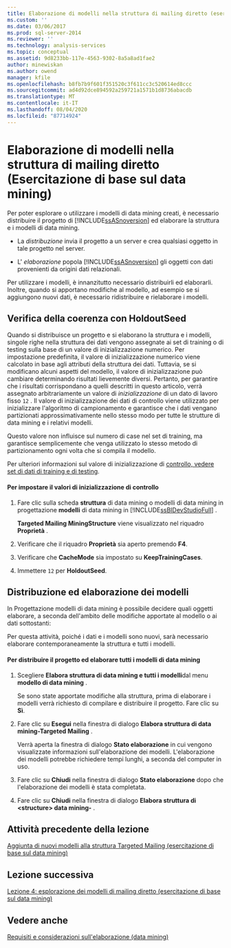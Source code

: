 ```yaml
---
title: Elaborazione di modelli nella struttura di mailing diretto (esercitazione di base sul data mining) | Microsoft Docs
ms.custom: ''
ms.date: 03/06/2017
ms.prod: sql-server-2014
ms.reviewer: ''
ms.technology: analysis-services
ms.topic: conceptual
ms.assetid: 9d8233bb-117e-4563-9302-8a5a8ad1fae2
author: minewiskan
ms.author: owend
manager: kfile
ms.openlocfilehash: b8fb7b9f601f351520c3f611cc3c520614ed8ccc
ms.sourcegitcommit: ad4d92dce894592a259721a1571b1d8736abacdb
ms.translationtype: MT
ms.contentlocale: it-IT
ms.lasthandoff: 08/04/2020
ms.locfileid: "87714924"
---
```

# <a name="processing-models-in-the-targeted-mailing-structure-basic-data-mining-tutorial"></a>Elaborazione di modelli nella struttura di mailing diretto (Esercitazione di base sul data mining)
  Per poter esplorare o utilizzare i modelli di data mining creati, è necessario distribuire il progetto di [!INCLUDE[ssASnoversion](../includes/ssasnoversion-md.md)] ed elaborare la struttura e i modelli di data mining.  
  
-   La *distribuzione* invia il progetto a un server e crea qualsiasi oggetto in tale progetto nel server.  
  
-   L' *elaborazione* popola [!INCLUDE[ssASnoversion](../includes/ssasnoversion-md.md)] gli oggetti con dati provenienti da origini dati relazionali.  
  
 Per utilizzare i modelli, è innanzitutto necessario distribuirli ed elaborarli. Inoltre, quando si apportano modifiche al modello, ad esempio se si aggiungono nuovi dati, è necessario ridistribuire e rielaborare i modelli.  
  
## <a name="ensuring-consistency-with-holdoutseed"></a>Verifica della coerenza con HoldoutSeed  
 Quando si distribuisce un progetto e si elaborano la struttura e i modelli, singole righe nella struttura dei dati vengono assegnate ai set di training o di testing sulla base di un valore di inizializzazione numerico. Per impostazione predefinita, il valore di inizializzazione numerico viene calcolato in base agli attributi della struttura dei dati. Tuttavia, se si modificano alcuni aspetti del modello, il valore di inizializzazione può cambiare determinando risultati lievemente diversi. Pertanto, per garantire che i risultati corrispondano a quelli descritti in questo articolo, verrà assegnato arbitrariamente un valore di *inizializzazione* di un dato di lavoro fisso `12` . Il valore di inizializzazione dei dati di controllo viene utilizzato per inizializzare l'algoritmo di campionamento e garantisce che i dati vengano partizionati approssimativamente nello stesso modo per tutte le strutture di data mining e i relativi modelli.  
  
 Questo valore non influisce sul numero di case nel set di training, ma garantisce semplicemente che venga utilizzato lo stesso metodo di partizionamento ogni volta che si compila il modello.  
  
 Per ulteriori informazioni sul valore di inizializzazione di [controllo, vedere set di dati di training e di testing](../../2014/analysis-services/data-mining/training-and-testing-data-sets.md).  
  
#### <a name="to-set-the-holdout-seed"></a>Per impostare il valori di inizializzazione di controllo  
  
1.  Fare clic sulla scheda **struttura** di data mining o modelli di data mining in progettazione **modelli** di data mining in [!INCLUDE[ssBIDevStudioFull](../includes/ssbidevstudiofull-md.md)] .  
  
     **Targeted Mailing MiningStructure** viene visualizzato nel riquadro **Proprietà** .  
  
2.  Verificare che il riquadro **Proprietà** sia aperto premendo **F4**.  
  
3.  Verificare che **CacheMode** sia impostato su **KeepTrainingCases**.  
  
4.  Immettere `12` per **HoldoutSeed**.  
  
## <a name="deploying-and-processing-the-models"></a>Distribuzione ed elaborazione dei modelli  
 In Progettazione modelli di data mining è possibile decidere quali oggetti elaborare, a seconda dell'ambito delle modifiche apportate al modello o ai dati sottostanti:  
  
 Per questa attività, poiché i dati e i modelli sono nuovi, sarà necessario elaborare contemporaneamente la struttura e tutti i modelli.  
  
#### <a name="to-deploy-the-project-and-process-all-the-mining-models"></a>Per distribuire il progetto ed elaborare tutti i modelli di data mining  
  
1.  Scegliere **Elabora struttura di data mining e tutti i modelli**dal menu **modello di data mining** .  
  
     Se sono state apportate modifiche alla struttura, prima di elaborare i modelli verrà richiesto di compilare e distribuire il progetto. Fare clic su **Sì**.  
  
2.  Fare clic su **Esegui** nella finestra di dialogo **Elabora struttura di data mining-Targeted Mailing** .  
  
     Verrà aperta la finestra di dialogo **Stato elaborazione** in cui vengono visualizzate informazioni sull'elaborazione dei modelli. L'elaborazione dei modelli potrebbe richiedere tempi lunghi, a seconda del computer in uso.  
  
3.  Fare clic su **Chiudi** nella finestra di dialogo **Stato elaborazione** dopo che l'elaborazione dei modelli è stata completata.  
  
4.  Fare clic su **Chiudi** nella finestra di dialogo **Elabora struttura di \<structure> data mining-** .  
  
## <a name="previous-task-in-lesson"></a>Attività precedente della lezione  
 [Aggiunta di nuovi modelli alla struttura Targeted Mailing &#40;esercitazione di base sul data mining&#41;](../../2014/tutorials/adding-new-models-to-the-targeted-mailing-structure-basic-data-mining-tutorial.md)  
  
## <a name="next-lesson"></a>Lezione successiva  
 [Lezione 4: esplorazione dei modelli di mailing diretto &#40;esercitazione di base sul data mining&#41;](../../2014/tutorials/lesson-4-exploring-the-targeted-mailing-models-basic-data-mining-tutorial.md)  
  
## <a name="see-also"></a>Vedere anche  
 [Requisiti e considerazioni sull'elaborazione &#40;data mining&#41;](../../2014/analysis-services/data-mining/processing-requirements-and-considerations-data-mining.md)  
  
  
